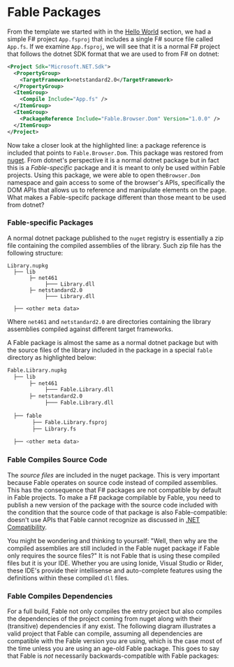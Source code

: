 # Fable Packages

From the template we started with in the [Hello World](hello-world.md) section, we had a simple F# project `App.fsproj` that includes a single F# source file called `App.fs`. If we examine `App.fsproj`, we will see that it is a normal F# project that follows the dotnet SDK format that we are used to from F# on dotnet:
```xml {highlight:[9]}
<Project Sdk="Microsoft.NET.Sdk">
  <PropertyGroup>
    <TargetFramework>netstandard2.0</TargetFramework>
  </PropertyGroup>
  <ItemGroup>
    <Compile Include="App.fs" />
  </ItemGroup>
  <ItemGroup>
    <PackageReference Include="Fable.Browser.Dom" Version="1.0.0" />
  </ItemGroup>
</Project>
```
Now take a closer look at the highlighted line: a package reference is included that points to `Fable.Browser.Dom`. This package was restored from [nuget](http://www.nuget.org). From dotnet's perspective it is a normal dotnet package but in fact this is a *Fable-specific* package and it is meant to only be used within Fable projects. Using this package, we were able to open the`Browser.Dom` namespace and gain access to some of the browser's APIs, specifically the DOM APIs that allows us to reference and manipulate elements on the page. What makes a Fable-specifc package different than those meant to be used from dotnet?

### Fable-specific Packages

A normal dotnet package published to the `nuget` registry is essentially a zip file containing the compiled assemblies of the library. Such zip file has the following structure:
```
Library.nupkg
  ├── lib
       ├─ net461
            ├─── Library.dll
       ├─ netstandard2.0
            ├─── Library.dll     
  
  ├── <other meta data>   
``` 
Where `net461` and `netstandard2.0` are directories containing the library assemblies compiled against different target frameworks.

A Fable package is almost the same as a normal dotnet package but with the source files of the library included in the package in a special `fable` directory as highlighted below:
```bash {highlight: [8,9,10]}
Fable.Library.nupkg
  ├── lib
       ├─ net461
            ├─── Fable.Library.dll
       ├─ netstandard2.0
            ├─── Fable.Library.dll    
  
  ├── fable
        ├── Fable.Library.fsproj
        ├── Library.fs
  
  ├── <other meta data>   
``` 

### Fable Compiles Source Code

The *source files* are included in the nuget package. This is very important because Fable operates on source code instead of compiled assemblies. This has the consequence that F# packages are not compatible by default in Fable projects. To make a F# package compilable by Fable, you need to publish a new version of the package with the source code included with the condition that the source code of that package is also Fable-compatible: doesn't use APIs that Fable cannot recognize as discussed in [.NET Compatibility](compatibility.md). 

You might be wondering and thinking to yourself: "Well, then why are the compiled assemblies are still included in the Fable nuget package if Fable only requires the source files?" It is not Fable that is using these compiled files but it is your IDE. Whether you are using Ionide, Visual Studio or Rider, these IDE's provide their intellisense and auto-complete features using the definitions within these compiled `dll` files. 

### Fable Compiles Dependencies 

For a full build, Fable not only compiles the entry project but also compiles the dependencies of the project coming from nuget along with their (transitive) dependencies if any exist. The following diagram illustrates a valid project that Fable can compile, assuming all dependencies are compatible with the Fable version you are using, which is the case most of the time unless you are using an age-old Fable package. This goes to say that Fable is *not* necessarily backwards-compatible with Fable packages:

<resolved-image source="/images/fable/simple-project.png" />